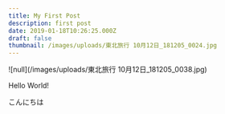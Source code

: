 ```yaml
---
title: My First Post
description: first post
date: 2019-01-18T10:26:25.000Z
draft: false
thumbnail: /images/uploads/東北旅行 10月12日_181205_0024.jpg
---
```

![null](/images/uploads/東北旅行 10月12日_181205_0038.jpg)

Hello World!

こんにちは
